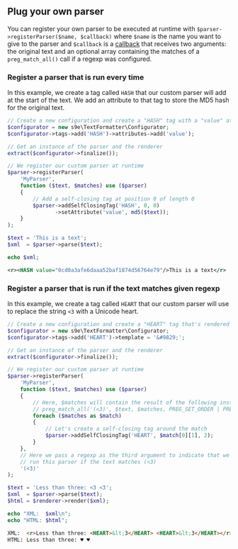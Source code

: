 ## Plug your own parser

You can register your own parser to be executed at runtime with `$parser->registerParser($name, $callback)` where `$name` is the name you want to give to the parser and `$callback` is a [callback](http://php.net/manual/en/language.types.callable.php) that receives two arguments: the original text and an optional array containing the matches of a `preg_match_all()` call if a regexp was configured.

### Register a parser that is run every time

In this example, we create a tag called `HASH` that our custom parser will add at the start of the text. We add an attribute to that tag to store the MD5 hash for the original text.

```php
// Create a new configuration and create a "HASH" tag with a "value" attribute
$configurator = new s9e\TextFormatter\Configurator;
$configurator->tags->add('HASH')->attributes->add('value');

// Get an instance of the parser and the renderer
extract($configurator->finalize());

// We register our custom parser at runtime
$parser->registerParser(
	'MyParser',
	function ($text, $matches) use ($parser)
	{
		// Add a self-closing tag at position 0 of length 0
		$parser->addSelfClosingTag('HASH', 0, 0)
		       ->setAttribute('value', md5($text));
	}
);

$text = 'This is a text';
$xml  = $parser->parse($text);

echo $xml;
```
```xml
<r><HASH value="0cd0a3afe6daaa52baf1874d56764e79"/>This is a text</r>
```

### Register a parser that is run if the text matches given regexp

In this example, we create a tag called `HEART` that our custom parser will use to replace the string `<3` with a Unicode heart.

```php
// Create a new configuration and create a "HEART" tag that's rendered as a Unicode character
$configurator = new s9e\TextFormatter\Configurator;
$configurator->tags->add('HEART')->template = '&#9829;';

// Get an instance of the parser and the renderer
extract($configurator->finalize());

// We register our custom parser at runtime
$parser->registerParser(
	'MyParser',
	function ($text, $matches) use ($parser)
	{
		// Here, $matches will contain the result of the following instruction:
		// preg_match_all('(<3)', $text, $matches, PREG_SET_ORDER | PREG_OFFSET_CAPTURE)
		foreach ($matches as $match)
		{
			// Let's create a self-closing tag around the match
			$parser->addSelfClosingTag('HEART', $match[0][1], 2);
		}
	},
	// Here we pass a regexp as the third argument to indicate that we only want to
	// run this parser if the text matches (<3)
	'(<3)'
);

$text = 'Less than three: <3 <3';
$xml  = $parser->parse($text);
$html = $renderer->render($xml);

echo "XML:  $xml\n";
echo "HTML: $html";
```
```html
XML:  <r>Less than three: <HEART>&lt;3</HEART> <HEART>&lt;3</HEART></r>
HTML: Less than three: ♥ ♥
```
